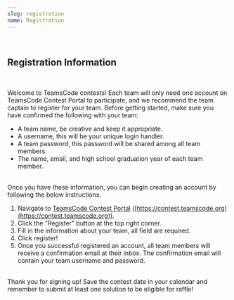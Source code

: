 ```yaml
---
slug: registration
name: Registration
---
```


<br>

## Registration Information

<br>

Welcome to TeamsCode contests! Each team will only need one account on TeamsCode Contest Portal to participate, and we recommend the team captain to register for your team. Before getting started, make sure you have confirmed the following with your team:

* A team name, be creative and keep it appropriate.
* A username, this will be your unique login handler.
* A team password, this password will be shared among all team members.
* The name, email, and high school graduation year of each team member.

<br>
Once you have these information, you can begin creating an account by following the below instructions.

1. Navigate to [TeamsCode Contest Portal](https://contest.teamscode.org) ([https://contest.teamscode.org](https://contest.teamscode.org)).
2. Click the "Register" button at the top right corner.
3. Fill in the information about your team, all field are required.
4. Click register!
5. Once you successful registered an account, all team members will receive a confirmation email at their inbox. The confirmation email will contain your team username and password.

<br>
Thank you for signing up! Save the contest date in your calendar and remember to submit at least one solution to be eligible for raffle!
